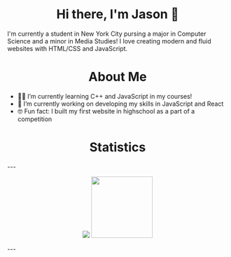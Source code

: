 <h1 align = "center">Hi there, I'm Jason 👋</h1>
I'm currently a student in New York City pursing a major in Computer Science and a minor in Media Studies! I love creating modern and fluid websites with HTML/CSS and JavaScript.
<h1 align = "center">About Me</h1>
<ul>
  <li>👨‍🎓 I’m currently learning C++ and JavaScript in my courses!</li>
  <li>💪 I’m currently working on developing my skills in JavaScript and React</li>
  <li>🤓 Fun fact: I built my first website in highschool as a part of a competition</li>
</ul>

<h1 align = "center">Statistics</h1>
---
<p align = "center">
<img src = "https://github-readme-stats.vercel.app/api?username=JS0Nwong&count_private=true&show_icons=true&theme=tokyonight"> 
<img src = "https://github-readme-stats.vercel.app/api/top-langs/?username=JS0Nwong&layout=compact&show_icons=true&theme=tokyonight" height = "140">
</p>
---

<!--

Here are some ideas to get you started:

- 🔭 I’m currently working on ...
- 🌱 I’m currently learning ...
- 👯 I’m looking to collaborate on ...
- 🤔 I’m looking for help with ...
- 💬 Ask me about ...
- 📫 How to reach me: ...
- 😄 Pronouns: ...
- ⚡ Fun fact: ...
-->
